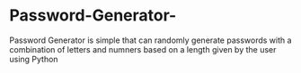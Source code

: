 # Password-Generator-
Password Generator is simple that can randomly generate passwords with a combination of letters and numners based on a length given by the user using Python
